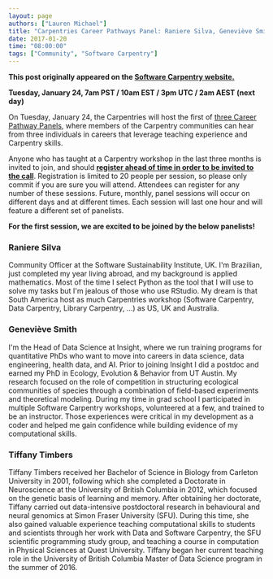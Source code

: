 ```yaml
---
layout: page
authors: ["Lauren Michael"]
title: "Carpentries Career Pathways Panel: Raniere Silva, Geneviève Smith, Tiffany Timbers"
date: 2017-01-20
time: "08:00:00"
tags: ["Community", "Software Carpentry"]
---
```


<p><b>This post originally appeared on the <a href="https://software-carpentry.org/">Software Carpentry website.</a></b></p>

**Tuesday, January 24, 7am PST / 10am EST / 3pm UTC / 2am AEST (next day)**  

On Tuesday, January 24, the Carpentries will host the first of 
[three Career Pathway Panels](https://software-carpentry.org/blog/2016/12/careers.html), where members of the Carpentry communities 
can hear from three individuals in careers that leverage teaching experience and Carpentry skills.  

Anyone who has taught at a Carpentry workshop in the last three months is invited to join, and should 
**[register ahead of time in order to be invited to the call](https://goo.gl/forms/R2ZHFf90Wmn787WI2)**. 
Registration is limited to 20 people per session, so please only commit if you are sure you will attend. 
Attendees can register for any number of these sessions. Future, monthly, panel sessions will occur on different days and at different 
times. Each session will last one hour and will feature a different set of panelists.  

**For the first session, we are excited to be joined by the below panelists!**  

### Raniere Silva  
Community Officer at the Software Sustainability Institute, UK. I'm Brazilian, just completed my year living abroad, and my background 
is applied mathematics. Most of the time I select Python as the tool that I will use to solve my tasks but I'm jealous of those who use 
RStudio. My dream is that South America host as much Carpentries workshop (Software Carpentry, Data Carpentry, Library Carpentry, ...) 
as US, UK and Australia.  

### Geneviève Smith  
I'm the Head of Data Science at Insight, where we run training programs for quantitative PhDs who want to move into careers in 
data science, data engineering, health data, and AI. Prior to joining Insight I did a postdoc and earned my PhD in Ecology, 
Evolution & Behavior from UT Austin. My research focused on the role of competition in structuring ecological communities of species 
through a combination of field-based experiments and theoretical modeling. During my time in grad school I participated in multiple 
Software Carpentry workshops, volunteered at a few, and trained to be an instructor. Those experiences were critical in my development 
as a coder and helped me gain confidence while building evidence of my computational skills.  

### Tiffany Timbers  
Tiffany Timbers received her Bachelor of Science in Biology from Carleton University in 2001, following which she completed a Doctorate 
in Neuroscience at the University of British Columbia in 2012, which focused on the genetic basis of learning and memory. After 
obtaining her doctorate, Tiffany carried out data-intensive postdoctoral research in behavioural and neural genomics at Simon Fraser 
University (SFU). During this time, she also gained valuable experience teaching computational skills to students and scientists 
through her work with Data and Software Carpentry, the SFU scientific programming study group, and teaching a course in computation 
in Physical Sciences at Quest University. Tiffany began her current teaching role in the University of British Columbia Master of 
Data Science program in the summer of 2016. 
